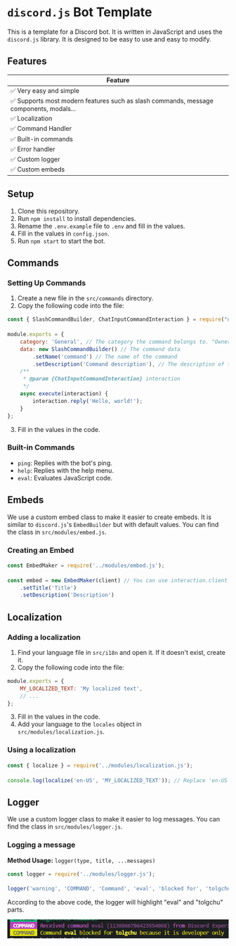 # `discord.js` Bot Template

This is a template for a Discord bot. It is written in JavaScript and uses the `discord.js` library. It is designed to be easy to use and easy to modify.

## Features

| Feature |
| --- |
| ✅ Very easy and simple |
| ✅ Supports most modern features such as slash commands, message components, modals... |
| ✅ Localization |
| ✅ Command Handler |
| ✅ Built-in commands |
| ✅ Error handler |
| ✅ Custom logger |
| ✅ Custom embeds |

## Setup

1. Clone this repository.
2. Run `npm install` to install dependencies.
3. Rename the `.env.example` file to `.env` and fill in the values.
4. Fill in the values in `config.json`.
5. Run `npm start` to start the bot.

## Commands

### Setting Up Commands

1. Create a new file in the `src/commands` directory.
2. Copy the following code into the file:

```js
const { SlashCommandBuilder, ChatInputCommandInteraction } = require("discord.js");

module.exports = {
    category: 'General', // The category the command belongs to. "Owner" and "Developer" are special categories. You can use anything as a category.
    data: new SlashCommandBuilder() // The command data
        .setName('command') // The name of the command
        .setDescription('Command description'), // The description of the command
    /**
     * @param {ChatInputCommandInteraction} interaction 
     */
    async execute(interaction) {
        interaction.reply('Hello, world!');
    }
};
```

3. Fill in the values in the code.

### Built-in Commands

- `ping`: Replies with the bot's ping.
- `help`: Replies with the help menu.
- `eval`: Evaluates JavaScript code.

## Embeds

We use a custom embed class to make it easier to create embeds. It is similar to `discord.js`'s `EmbedBuilder` but with default values. You can find the class in `src/modules/embed.js`.

### Creating an Embed

```js
const EmbedMaker = require('../modules/embed.js');

const embed = new EmbedMaker(client) // You can use interaction.client in command files
    .setTitle('Title')
    .setDescription('Description')
```

## Localization

### Adding a localization

1. Find your language file in `src/i18n` and open it. If it doesn't exist, create it.
2. Copy the following code into the file:

```js
module.exports = {
    MY_LOCALIZED_TEXT: 'My localized text',
    // ...
};
```

3. Fill in the values in the code.
4. Add your language to the `locales` object in `src/modules/localization.js`.

### Using a localization

```js
const { localize } = require('../modules/localization.js');

console.log(localize('en-US', 'MY_LOCALIZED_TEXT')); // Replace 'en-US' with the language code of your language file.
```

## Logger

We use a custom logger class to make it easier to log messages. You can find the class in `src/modules/logger.js`.

### Logging a message

**Method Usage:** `logger(type, title, ...messages)`

```js
const logger = require('../modules/logger.js');

logger('warning', 'COMMAND', 'Command', 'eval', 'blocked for', 'tolgchu', 'because it is developer only');
```

According to the above code, the logger will highlight "eval" and "tolgchu" parts.

![Logger example](./assets/logger_example.png)